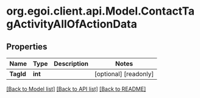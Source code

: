 
# org.egoi.client.api.Model.ContactTagActivityAllOfActionData

## Properties

Name | Type | Description | Notes
------------ | ------------- | ------------- | -------------
**TagId** | **int** |  | [optional] [readonly] 

[[Back to Model list]](../README.md#documentation-for-models)
[[Back to API list]](../README.md#documentation-for-api-endpoints)
[[Back to README]](../README.md)

